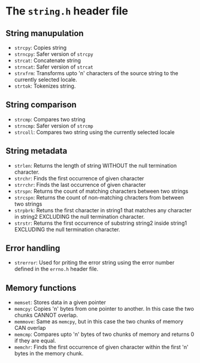 # The `string.h` header file

## String manupulation

- `strcpy`: Copies string
- `strncpy`: Safer version of `strcpy`
- `strcat`: Concatenate string
- `strncat`: Safer version of `strcat`
- `strxfrm`: Transforms upto 'n' characters of the source string to the currently selected
  locale.
- `strtok`: Tokenizes string.

## String comparison

- `strcmp`: Compares two string
- `strncmp`: Safer version of `strcmp`
- `strcoll`: Compares two string using the currently selected locale

## String metadata

- `strlen`: Returns the length of string WITHOUT the null termination character.
- `strchr`: Finds the first occurrence of given character
- `strrchr`: Finds the last occurrence of given character
- `strspn`: Returns the count of matching characters between two strings
- `strcspn`: Returns the count of non-matching chracters from between two strings
- `strpbrk`: Retuns the first character in string1 that matches any character in string2
  EXCLUDING the null termination character.
- `strstr`: Returns the first occurrence of substring string2 inside string1 EXCLUDING the
  null termination character.

## Error handling

- `strerror`: Used for priting the error string using the error number defined in the
  `errno.h` header file.

## Memory functions

- `memset`: Stores data in a given pointer
- `memcpy`: Copies 'n' bytes from one pointer to another. In this case the two chunks
  CANNOT overlap.
- `memmove`: Same as `memcpy`, but in this case the two chunks of memory CAN overlap
- `memcmp`: Compares upto 'n' bytes of two chunks of memory and returns 0 if they are
  equal.
- `memchr`: Finds the first occurrence of given character within the first 'n' bytes in
  the memory chunk.
